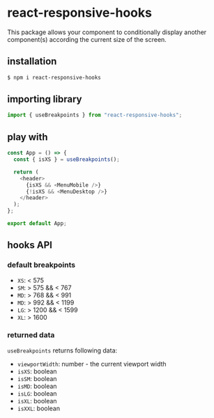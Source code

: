 # react-responsive-hooks

This package allows your component to conditionally display another component(s) according the current size of the screen.

## installation

```bash
$ npm i react-responsive-hooks
```

## importing library

```js
import { useBreakpoints } from "react-responsive-hooks";
```

## play with

```js
const App = () => {
  const { isXS } = useBreakpoints();

  return (
    <header>
      {isXS && <MenuMobile />}
      {!isXS && <MenuDesktop />}
    </header>
  );
};

export default App;
```

## hooks API

### default breakpoints

- `XS`: < 575
- `SM`: > 575 && < 767
- `MD`: > 768 && < 991
- `MD`: > 992 && < 1199
- `LG`: > 1200 && < 1599
- `XL`: > 1600

### returned data

`useBreakpoints` returns following data:

- `viewportWidth`: number - the current viewport width
- `isXS`: boolean
- `isSM`: boolean
- `isMD`: boolean
- `isLG`: boolean
- `isXL`: boolean
- `isXXL`: boolean
